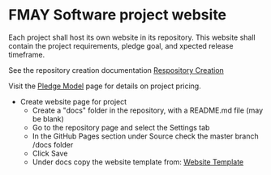 # FMAY Software project website  

Each project shall host its own website in its repository.  This website shall contain the project requirements, pledge goal, and xpected release timeframe.  

See the repository creation documentation <a id="Repository creation"></a>[Respository Creation](FMAY-Software/Documentation/blob/master/Procedures/Projects/Setup/Repository/Creation.md)  

Visit the <a id="Pledging Model"></a>[Pledge Model](https://fmaysoftware.wordpress.com/pledging-model/) page for details on project pricing.  

- Create website page for project  
  - Create a "docs" folder in the repository, with a README.md file (may be blank)   
  - Go to the repository page and select the Settings tab  
  - In the GitHub Pages section under Source check the master branch /docs folder   
  - Click Save
  - Under docs copy the website template from: <a id="Website Template"></a>[Website Template](https://github./com/fmay-software/Documentation/docs)  
